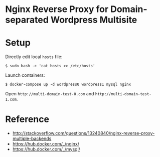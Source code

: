 # Nginx Reverse Proxy for Domain-separated Wordpress Multisite

# Setup

Directly edit local `hosts` file:

```
$ sudo bash -c 'cat hosts >> /etc/hosts'
```

Launch containers:

```
$ docker-compose up -d wordpress0 wordpress1 mysql nginx
```

Open `http://multi-domain-test-0.com` and `http://multi-domain-test-1.com`.

# Reference

- http://stackoverflow.com/questions/13240840/nginx-reverse-proxy-multiple-backends
- https://hub.docker.com/_/nginx/
- https://hub.docker.com/_/mysql/
